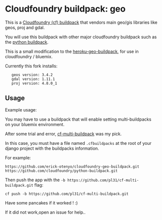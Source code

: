 Cloudfoundry buildpack: geo
=====================

This is a [Cloudfoundry (cf) buildpack](http://devcenter.heroku.com/articles/buildpacks) that
vendors main geo/gis libraries like geos, proj and gdal.

You will use this buildpack with other major cloudfoundry buildpack such as the [python buildpack](https://github.com/cloudfoundry/python-buildpack).

This is a small modification to the [heroku-geo-buildpack](https://github.com/cyberdelia/heroku-geo-buildpack), for use in cloudfoundry / bluemix.

Currently this fork installs:
  ```
     geos version: 3.4.2
     gdal version: 1.11.1
     proj version: 4.8.0_1
  ```


Usage
-----

Example usage:

You may have to use a buildpack that will enable setting multi-buildpacks on your bluemix environment.

After some trial and error, [cf-multi-buildpack](https://github.com/pl31/cf-multi-buildpack.git) was my pick.

In this case, you must have a file named `.cfbuildpacks` at the root of your django project with the buildpacks information.

For example:
  ```
  https://github.com/erick-otenyo/cloudfoundry-geo-buildpack.git
  https://github.com/cloudfoundry/python-buildpack.git
  
  ```
Then push the app with the `-b https://github.com/pl31/cf-multi-buildpack.git` flag:
  ```
  cf push -b https://github.com/pl31/cf-multi-buildpack.git
  ```
  
Have some pancakes if it worked ! :) 

If it did not work,open an issue for help..
